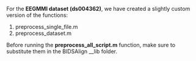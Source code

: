For the **EEGMMI dataset (ds004362)**, we have created a slightly custom version 
of the functions:

1. preprocess_single_file.m
2. preprocess_dataset.m

Before running the **preprocess_all_script.m** function, make sure to substitute
them in the BIDSAlign __lib folder.
